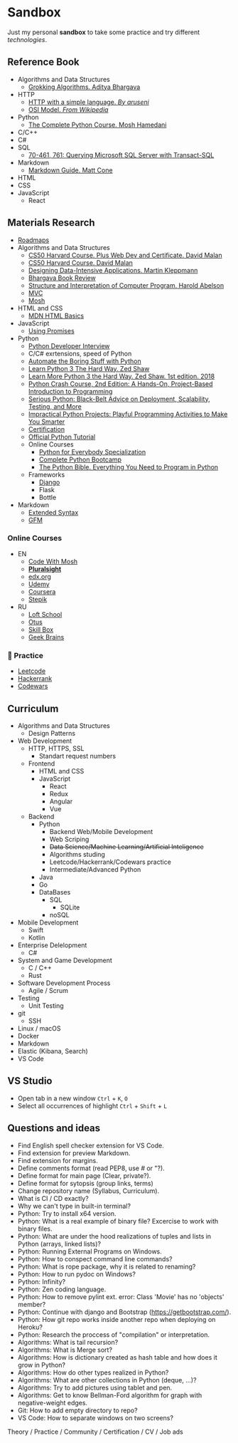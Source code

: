 # Sandbox

Just my personal **sandbox** to take some practice and try different *technologies*.


## Reference Book

* Algorithms and Data Structures
    * [Grokking Algorithms. Aditya Bhargava](https://github.com/anthonysavchenko/sandbox/blob/master/algorithms/grokking_algorithms_bhargava/synopsis.md)
* HTTP
    * [HTTP with a simple language. *By aruseni*](https://github.com/anthonysavchenko/sandbox/blob/master/http/http_with_a_simple_language_by_aruseni/synopsis.md)
    * [OSI Model. *From Wikipedia*](https://github.com/anthonysavchenko/sandbox/blob/master/http/osi_model_from_wifipedia/synopsis.md)
* Python
    * [The Complete Python Course. Mosh Hamedani](https://github.com/anthonysavchenko/sandbox/blob/master/python/python_course_hamedani/synopsis.md)
* C/C++
* C#
* SQL
    * [70-461, 761: Querying Microsoft SQL Server with Transact-SQL](https://www.udemy.com/course/70-461-session-2-querying-microsoft-sql-server-2012/)
* Markdown
    * [Markdown Guide. Matt Cone](https://github.com/anthonysavchenko/sandbox/blob/master/markdown/markdown_guide_cone/synopsis.md)
* HTML
* CSS
* JavaScript
    * React


## Materials Research

* [Roadmaps](https://roadmap.sh/)
* Algorithms and Data Structures
    * [CS50 Harvard Course. Plus Web Dev and Certificate. David Malan](https://www.edx.org/professional-certificate/harvardx-computer-science-for-web-programming)
    * [CS50 Harvard Course. David Malan](https://cs50.harvard.edu)
    * [Designing Data-Intensive Applications. Martin Kleppmann]()
    * [Bhargava Book Review](https://medium.com/hackernoon/grokking-algorithms-book-review-aa4459da93f5)
    * [Structure and Interpretation of Computer Program. Harold Abelson](https://mitpress.mit.edu/sites/default/files/sicp/full-text/book/book.html)
    * [MVC](https://en.wikipedia.org/wiki/Model%E2%80%93view%E2%80%93controller)
    * [Mosh](https://forum.codewithmosh.com/t/general)
* HTML and CSS
    * [MDN HTML Basics](https://developer.mozilla.org/en-US/docs/Learn/Getting_started_with_the_web/HTML_basics)
* JavaScript
    * [Using Promises](https://developer.mozilla.org/en-US/docs/Web/JavaScript/Guide/Using_promises)
* Python
    * [Python Developer Interview](https://www.youtube.com/watch?v=VFBXx7O9BxU)
    * C/C# exrtensions, speed of Python
    * [Automate the Boring Stuff with Python](http://inventwithpython.com/)
    * [Learn Python 3 The Hard Way. Zed Shaw](https://shop.learncodethehardway.org/access/buy/9/)
    * [Learn More Python 3 the Hard Way. Zed Shaw. 1st edition. 2018](https://www.amazon.com/Learn-More-Python-Hard-Way/dp/0134123484)
    * [Python Crash Course, 2nd Edition: A Hands-On, Project-Based Introduction to Programming](https://www.amazon.com/Python-Crash-Course-Eric-Matthes-ebook/dp/B07J4521M3/)
    * [Serious Python: Black-Belt Advice on Deployment, Scalability, Testing, and More](https://www.amazon.com/dp/1593278780/)
    * [Impractical Python Projects: Playful Programming Activities to Make You Smarter](https://www.amazon.com/Impractical-Python-Projects-Programming-Activities-ebook/dp/B077WZ43P2)
    * [Certification](https://hackr.io/blog/python-certification)
    * [Official Python Tutorial](docs.python.org)
    * Online Courses
	    * [Python for Everybody Specialization](coursera.org)
	    * [Complete Python Bootcamp](udemy.com)
	    * [The Python Bible. Everything You Need to Program in Python](udemy.com)
    * Frameworks
        * [Django](https://www.djangoproject.com/)
        * Flask
        * Bottle
* Markdown
    * [Extended Syntax](https://www.markdownguide.org/extended-syntax/)
    * [GFM](https://github.github.com/gfm/)


### Online Courses

* EN
    * [Code With Mosh](https://codewithmosh.com/)
    * **[Pluralsight](https://www.pluralsight.com/offer/2020/free-april-month/)**
    * [edx.org](https://www.edx.org/)
    * [Udemy](https://www.udemy.com/)
    * [Coursera](https://www.coursera.org/)
    * [Stepik](https://stepik.org/)
* RU
    * [Loft School](https://loftschool.com/)
    * [Otus](https://otus.ru/)
    * [Skill Box](https://skillbox.ru/)
    * [Geek Brains](https://geekbrains.ru/)


### 🔨 Practice

* [Leetcode](https://leetcode.com/)
* [Hackerrank](https://www.hackerrank.com/)
* [Codewars](https://www.codewars.com/)


## Curriculum

* Algorithms and Data Structures
    * Design Patterns
* Web Development
    * HTTP, HTTPS, SSL
        * Standart request numbers
    * Frontend
        * HTML and CSS
        * JavaScript
            * React
            * Redux
            * Angular
            * Vue
    * Backend
        * Python
            * Backend Web/Mobile Development
            * Web Scriping
            * ~~Data Science/Machine Learning/Artificial Inteligence~~
            * Algorithms studing
            * Leetcode/Hackerrank/Codewars practice
            * Intermediate/Advanced Python
        * Java
        * Go
        * DataBases
            * SQL
                * SQLite
            * noSQL
* Mobile Development
    * Swift
    * Kotlin
* Enterprise Delelopment
    * C#
* System and Game Development
    * C / C++
    * Rust
* Software Development Process
    * Agile / Scrum
* Testing
    * Unit Testing
* git
    * SSH
* Linux / macOS
* Docker
* Markdown
* Elastic (Kibana, Search)
* VS Code


## VS Studio

* Open tab in a new window `Ctrl` + `K`, `O`
* Select all occurrences of highlight `Ctrl` + `Shift` + `L`


## Questions and ideas

* Find English spell checker extension for VS Code.
* Find extension for preview Markdown.
* Find extension for margins.
* Define comments format (read PEP8, use # or "?).
* Define format for main page (Clear, private?).
* Define format for sytopsis (group links, terms)
* Change repository name (Syllabus, Curriculum).
* What is CI / CD exactly?
* Why we can't type in built-in terminal?
* Python: Try to install x64 version.
* Python: What is a real example of binary file? Excercise to work with binary files.
* Python: What are under the hood realizations of tuples and lists in Python (arrays, linked lists)?
* Python: Running External Programs on Windows.
* Python: How to conspect command line commands?
* Python: What is rope package, why it is related to renaming?
* Python: How to run pydoc on Windows?
* Python: Infinity?
* Python: Zen coding language.
* Python: How to remove pylint ext. error: Class 'Movie' has no 'objects' member?
* Python: Continue with django and Bootstrap (https://getbootstrap.com/).
* Python: How git repo works inside another repo when deploying on Heroku?
* Python: Research the proccess of "compilation" or interpretation.
* Algorithms: What is tail recursion?
* Algorithms: What is Merge sort?
* Algorithms: How is dictionary created as hash table and how does it grow in Python?
* Algorithms: How do other types realized in Python?
* Algorithms: What are other collections in Python (deque, ...)?
* Algorithms: Try to add pictures using tablet and pen.
* Algorithms: Get to know Bellman-Ford algorithm for graph with negative-weight edges.
* Git: How to add empty directory to repo?
* VS Code: How to separate windows on two screens?

Theory / Practice / Community / Certification / CV / Job ads
